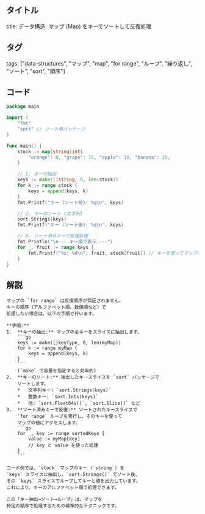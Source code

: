 ## タイトル
title: データ構造: マップ (Map) をキーでソートして反復処理

## タグ
tags: ["data-structures", "マップ", "map", "for range", "ループ", "繰り返し", "ソート", "sort", "順序"]

## コード
```go
package main

import (
	"fmt"
	"sort" // ソート用パッケージ
)

func main() {
	stock := map[string]int{
		"orange": 0, "grape": 15, "apple": 10, "banana": 25,
	}

	// 1. キーの抽出
	keys := make([]string, 0, len(stock))
	for k := range stock {
		keys = append(keys, k)
	}
	fmt.Printf("キー (ソート前): %q\n", keys)

	// 2. キーのソート (文字列)
	sort.Strings(keys)
	fmt.Printf("キー (ソート後): %q\n", keys)

	// 3. ソート済みキーで反復処理
	fmt.Println("\n--- キー順で表示 ---")
	for _, fruit := range keys {
		fmt.Printf("%s: %d\n", fruit, stock[fruit]) // キーを使ってマップの値を取得
	}
}

```

## 解説
```text
マップの `for range` は反復順序が保証されません。
キーの順序（アルファベット順、数値順など）で
処理したい場合は、以下の手順で行います。

**手順:**
1.  **キーの抽出:** マップの全キーをスライスに抽出します。
    ```go
    keys := make([]keyType, 0, len(myMap))
    for k := range myMap {
        keys = append(keys, k)
    }
    ```
    (`make` で容量を指定すると効率的)
2.  **キーのソート:** 抽出したキースライスを `sort` パッケージで
    ソートします。
    *   文字列キー: `sort.Strings(keys)`
    *   整数キー: `sort.Ints(keys)`
    *   他: `sort.Float64s()`, `sort.Slice()` など
3.  **ソート済みキーで反復:** ソートされたキースライスで
    `for range` ループを実行し、そのキーを使って
    マップの値にアクセスします。
    ```go
    for _, key := range sortedKeys {
        value := myMap[key]
        // key と value を使った処理
    }
    ```

コード例では、`stock` マップのキー (`string`) を
`keys` スライスに抽出し、`sort.Strings()` でソート後、
その `keys` スライスでループしてキーと値を出力しています。
これにより、キーのアルファベット順で処理できます。

この「キー抽出→ソート→ループ」は、マップを
特定の順序で処理するための標準的なテクニックです。